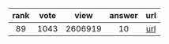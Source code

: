
| rank | vote | view | answer | url |
|:-:|:-:|:-:|:-:|:-:|
|89|1043|2606919|10| [url](http://stackoverflow.com/questions/961632/converting-integer-to-string-in-python) |

